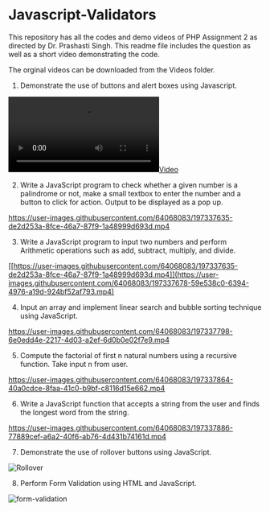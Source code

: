 # Javascript-Validators
This repository has all the codes and demo videos of PHP Assignment 2 as directed by Dr. Prashasti Singh.
This readme file includes the question as well as a short video demonstrating the code.

The orginal videos can be downloaded from the Videos folder.

1. Demonstrate the use of buttons and alert boxes using Javascript.

[![](Videos//Buttons_and_alert_boxes.mp4 ) ](https://user-images.githubusercontent.com/64068083/197337554-8ae132fd-67a7-499e-a571-9d073c4fb6df.mp4)

2. Write a JavaScript program to check whether a given number is a palindrome or not, make a small textbox to enter the number and a button to click for action. Output to be displayed as a pop up.

https://user-images.githubusercontent.com/64068083/197337635-de2d253a-8fce-46a7-87f9-1a48999d693d.mp4

3. Write a JavaScript program to input two numbers and perform Arithmetic operations such as add, subtract, multiply, and divide.

[[https://user-images.githubusercontent.com/64068083/197337635-de2d253a-8fce-46a7-87f9-1a48999d693d.mp4]](https://user-images.githubusercontent.com/64068083/197337678-59e538c0-6394-4976-a19d-924bf52af793.mp4)

4. Input an array and implement linear search and bubble sorting technique using JavaScript.

https://user-images.githubusercontent.com/64068083/197337798-6e0edd4e-2217-4d03-a2ef-6d0b0e02f7e9.mp4

5. Compute the factorial of first n natural numbers using a recursive function. Take input n from user.

https://user-images.githubusercontent.com/64068083/197337864-40a0cdce-8faa-41c0-b9bf-c8116d15e662.mp4

6. Write a JavaScript function that accepts a string from the user and finds the longest word from the string.

https://user-images.githubusercontent.com/64068083/197337886-77889cef-a6a2-40f6-ab76-4d431b74161d.mp4

7. Demonstrate the use of rollover buttons using JavaScript.

![Rollover](https://user-images.githubusercontent.com/64068083/197339006-8c0c30fd-e199-48c8-b8bd-911a56b01b90.gif)

8. Perform Form Validation using HTML and JavaScript.

![form-validation](https://user-images.githubusercontent.com/64068083/197339186-b6519c28-bc1c-4ecd-aa65-8bb1dba95b5c.gif)
